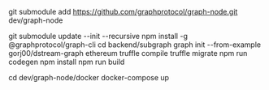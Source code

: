 git submodule add https://github.com/graphprotocol/graph-node.git dev/graph-node

git submodule update --init --recursive
npm install -g @graphprotocol/graph-cli
cd backend/subgraph
graph init --from-example gorj00/dstream-graph ethereum
truffle compile
truffle migrate
npm run codegen
npm install
npm run build

cd dev/graph-node/docker 
docker-compose up
